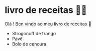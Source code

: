 # livro de receitas :man_cook: 

Olá ! Ben vindo ao meu livro de receitas  :wave:

- Strogonoff de frango
- Pavê
- Bolo de cenoura
